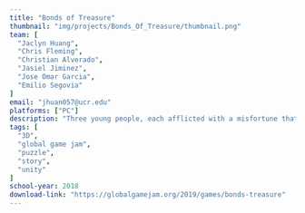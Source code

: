 ```yaml
---
title: "Bonds of Treasure"
thumbnail: "img/projects/Bonds_Of_Treasure/thumbnail.png"
team: [
  "Jaclyn Huang",
  "Chris Fleming",
  "Christian Alverado",
  "Jasiel Jiminez",
  "Jose Omar Garcia",
  "Emilio Segovia"
]
email: "jhuan057@ucr.edu"
platforms: ["PC"]
description: "Three young people, each afflicted with a misfortune that stole away what made their homes for them, must work together to solve puzzles and defeat evil wraiths to search the Mortdecai Mansion for three items: -the Gardenia of Inigo for Amica, who longs to reunite with her late parents following a horrific crash, -the Gauntlet of Delilah for Hector, who lost his ability to follow in his father and grandfather's NFL footsteps in the same crash, -and the Tome of Athena for Mason, whose mistake cost him his family's support, and the other two the people and dreams they loved. Each of these characters believe that these items will rebuild what they thought made their homes, but they will find that some things play a different role than expected."
tags: [
  "3D", 
  "global game jam", 
  "puzzle", 
  "story", 
  "unity"
]
school-year: 2018
download-link: "https://globalgamejam.org/2019/games/bonds-treasure"
---
```

